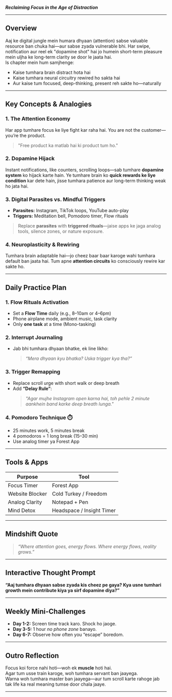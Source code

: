 **_Reclaiming Focus in the Age of Distraction_**

---

## Overview  
Aaj ke digital jungle mein humara dhyaan (attention) sabse valuable resource ban chuka hai—aur sabse zyada vulnerable bhi. Har swipe, notification aur reel ek "dopamine shot" hai jo humein short-term pleasure mein uljha ke long-term clarity se door le jaata hai.  
Is chapter mein hum samjhenge:  
- Kaise tumhara brain distract hota hai  
- Kaise tumhara neural circuitry rewired ho sakta hai  
- Aur kaise tum focused, deep-thinking, present reh sakte ho—naturally

---

## Key Concepts & Analogies

### 1. The Attention Economy  
Har app tumhare focus ke liye fight kar raha hai. You are not the customer—you’re the product.  
> "Free product ka matlab hai ki product tum ho."

### 2. Dopamine Hijack  
Instant notifications, like counters, scrolling loops—sab tumhare **dopamine system** ko hijack karte hain. Ye tumhare brain ko **quick rewards ke liye condition** kar dete hain, jisse tumhara patience aur long-term thinking weak ho jata hai.

### 3. Digital Parasites vs. Mindful Triggers  
- **Parasites:** Instagram, TikTok loops, YouTube auto-play  
- **Triggers:** Meditation bell, Pomodoro timer, Flow rituals  
> Replace **parasites** with **triggered rituals**—jaise apps ke jaga analog tools, silence zones, or nature exposure.

### 4. Neuroplasticity & Rewiring  
Tumhara brain adaptable hai—jo cheez baar baar karoge wahi tumhara default ban jaata hai. Tum apne **attention circuits** ko consciously rewire kar sakte ho.

---

## Daily Practice Plan

### 1. Flow Rituals Activation  
- Set a **Flow Time** daily (e.g., 8–10am or 4–6pm)  
- Phone airplane mode, ambient music, task clarity  
- Only **one task** at a time (Mono-tasking)

### 2. Interrupt Journaling  
- Jab bhi tumhara dhyaan bhatke, ek line likho:  
  > *“Mera dhyaan kyu bhatka? Uska trigger kya tha?”*

### 3. Trigger Remapping  
- Replace scroll urge with short walk or deep breath  
- Add **“Delay Rule”**:  
  > *"Agar mujhe Instagram open karna hai, toh pehle 2 minute aankhein band karke deep breath lunga."*

### 4. Pomodoro Technique ⏱️  
- 25 minutes work, 5 minutes break  
- 4 pomodoros = 1 long break (15–30 min)  
- Use analog timer ya Forest App

---

## Tools & Apps

| Purpose           | Tool                      |
|------------------|---------------------------|
| Focus Timer       | Forest App               |
| Website Blocker   | Cold Turkey / Freedom    |
| Analog Clarity    | Notepad + Pen            |
| Mind Detox        | Headspace / Insight Timer|

---

## Mindshift Quote  
> _“Where attention goes, energy flows. Where energy flows, reality grows.”_

---

## Interactive Thought Prompt  
**“Aaj tumhara dhyaan sabse zyada kis cheez pe gaya? Kya usne tumhari growth mein contribute kiya ya sirf dopamine diya?”**

---

## Weekly Mini-Challenges

- **Day 1-2:** Screen time track karo. Shock ho jaoge.  
- **Day 3-5:** 1 hour *no phone zone* banayo.  
- **Day 6-7:** Observe how often you “escape” boredom.

---

## Outro Reflection  
Focus koi force nahi hoti—woh ek **muscle** hoti hai.  
Agar tum usse train karoge, woh tumhara servant ban jaayega.  
Warna woh tumhara master ban jaayega—aur tum scroll karte rahoge jab tak life ka real meaning tumse door chala jaaye.

---
